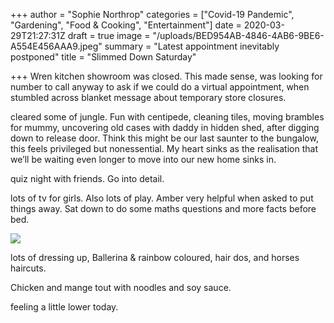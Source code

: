+++
author = "Sophie Northrop"
categories = ["Covid-19 Pandemic", "Gardening", "Food & Cooking", "Entertainment"]
date = 2020-03-29T21:27:31Z
draft = true
image = "/uploads/BED954AB-4846-4AB6-9BE6-A554E456AAA9.jpeg"
summary = "Latest appointment inevitably postponed"
title = "Slimmed Down Saturday"

+++
Wren kitchen showroom was closed. This made sense, was looking for number to call anyway to ask if we could do a virtual appointment, when stumbled across blanket message about temporary store closures.

cleared some of jungle. Fun with centipede, cleaning tiles, moving brambles for mummy, uncovering old cases with daddy in hidden shed, after digging down to release door. Think this might be our last saunter to the bungalow, this feels privileged but nonessential. My heart sinks as the realisation that we’ll be waiting even longer to move into our new home sinks in.

quiz night with friends. Go into detail.

lots of tv for girls. Also lots of play. Amber very helpful when asked to put things away. Sat down to do some maths questions and more facts before bed.

![](/uploads/59777EA6-6AE9-4191-8D55-DD2A17515B38.png)

lots of dressing up, Ballerina & rainbow coloured, hair dos, and horses haircuts.

Chicken and mange tout with noodles and soy sauce.

feeling a little lower today.